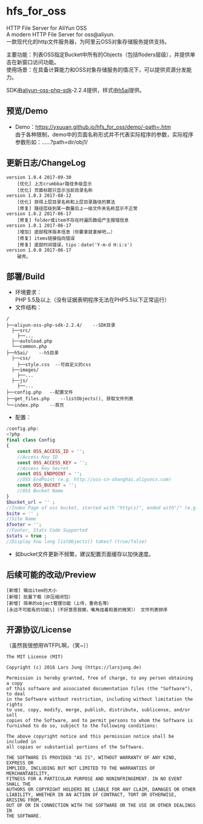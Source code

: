 # hfs_for_oss
HTTP File Server for AliYun OSS  
A modern HTTP File Server for oss@aliyun.  
一款现代化的http文件服务器，为阿里云OSS对象存储服务提供支持。  
  
主要功能：列表OSS指定Bucket中所有的Objects（包括floders层级），并提供单击在新窗口访问功能。  
使用场景：在具备计算能力和OSS对象存储服务的情况下，可以提供资源分发能力。  
  
SDK由[aliyun-oss-php-sdk](https://help.aliyun.com/document_detail/32101.html?spm=5176.doc52834.6.753.ihtpJC)-2.2.4提供，样式由[h5ai](https://larsjung.de/h5ai/)提供。

## 预览/Demo
* Demo：https://yxuuan.github.io/hfs_for_oss/demo/-path=.htm  
由于各种限制，demo中的页面名称形式并不代表实际程序的参数，实际程序参数形如：……?path=dir/obj1/

## 更新日志/ChangeLog
```
version 1.0.4 2017-09-30
	[优化] 上方crumbbar路径多级显示
	[优化] 页面标题只显示当前目录名称
version 1.0.3 2017-08-12
	[优化] 获得上层目录名称和上层目录路径的算法
	[修复] 路径层级到某一数量后上一级文件夹名称显示不正常
version 1.0.2 2017-06-17
	[修复] folder或item不存在时遍历数组产生报错信息
version 1.0.1 2017-06-17
	[增加] 底部程序版本信息（你要拿就拿掉吧，。）
	[修复] items链接指向错误
	[修复] 底部时间错误，tips：date('Y-m-d H:i:s')
version 1.0.0 2017-06-17
	破壳。
```

## 部署/Build
* 环境要求：  
PHP 5.5及以上（没有证据表明程序无法在PHP5.5以下正常运行）
* 文件结构：
```
/
├──aliyun-oss-php-sdk-2.2.4/	--SDK目录
  ├──src/
    ├──...
  ├──autoload.php
  └──common.php
├──h5ai/	--h5目录
  ├──css/
    ├──style.css  --可自定义的css
  ├──images/
    ├──...
  ├──js/
    ├──...
├──config.php	--配置文件
├──get_files.php	--listObjects(), 获取文件列表
└──index.php	--首页
```
* 配置：   
~~~php
/config.php:
<?php
final class Config
{
	const OSS_ACCESS_ID = '';
	//Access Key ID
	const OSS_ACCESS_KEY = '';
	//Access Key Secret
	const OSS_ENDPOINT = '';
	//OSS EndPoint (e.g. http://oss-cn-shanghai.aliyuncs.com)
	const OSS_BUCKET = '';
	//OSS Bucket Name
}
$bucket_url = '' ;
//Index Page of oss bucket, started with "http(s)", ended with"/" (e.g. http://xxxxx.oss-cn-shanghai.aliyuncs.com/)
$site = '' ;
//Site Name
$footer = '';
//Footer, Stats Code Supported
$stats = true ;
//Display how long listObjects() takes? (true/false)
~~~
* 如bucket文件更新不频繁，建议配置页面缓存以加快速度。

## 后续可能的改动/Preview
```
[新增] 输出item的大小
[新增] 批量下载（非压缩闭包）
[新增] 简单的object管理功能（上传，重命名等）
[永远不可能有的功能\]（不好意思我懒，嘴角挂着和善的微笑）） 文件列表排序
```

## 开源协议/License
（虽然我很想用WTFPL啊，（笑~））
```
The MIT License (MIT) 
 
Copyright (c) 2016 Lars Jung (https://larsjung.de)

Permission is hereby granted, free of charge, to any person obtaining a copy
of this software and associated documentation files (the "Software"), to deal
in the Software without restriction, including without limitation the rights
to use, copy, modify, merge, publish, distribute, sublicense, and/or sell
copies of the Software, and to permit persons to whom the Software is
furnished to do so, subject to the following conditions:

The above copyright notice and this permission notice shall be included in
all copies or substantial portions of the Software.

THE SOFTWARE IS PROVIDED "AS IS", WITHOUT WARRANTY OF ANY KIND, EXPRESS OR
IMPLIED, INCLUDING BUT NOT LIMITED TO THE WARRANTIES OF MERCHANTABILITY,
FITNESS FOR A PARTICULAR PURPOSE AND NONINFRINGEMENT. IN NO EVENT SHALL THE
AUTHORS OR COPYRIGHT HOLDERS BE LIABLE FOR ANY CLAIM, DAMAGES OR OTHER
LIABILITY, WHETHER IN AN ACTION OF CONTRACT, TORT OR OTHERWISE, ARISING FROM,
OUT OF OR IN CONNECTION WITH THE SOFTWARE OR THE USE OR OTHER DEALINGS IN
THE SOFTWARE.
```
